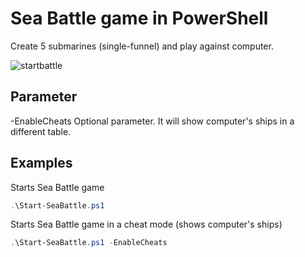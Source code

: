 # Sea Battle game in PowerShell

Create 5 submarines (single-funnel) and play against computer.

![startbattle](https://github.com/vfedenko/PowerShellScripts/blob/master/Start-SeaBattle/Start-SeaBattle.gif)

## Parameter

-EnableCheats
Optional parameter. It will show computer's ships in a different table.

## Examples

Starts Sea Battle game

```powershell
.\Start-SeaBattle.ps1
```

Starts Sea Battle game in a cheat mode (shows computer's ships)

```powershell
.\Start-SeaBattle.ps1 -EnableCheats
```
